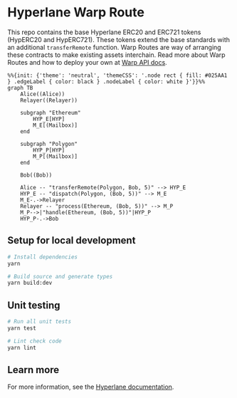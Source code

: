 # Hyperlane Warp Route

This repo contains the base Hyperlane ERC20 and ERC721 tokens (HypERC20 and HypERC721). These tokens extend the base standards with an additional `transferRemote` function. Warp Routes are way of arranging these contracts to make existing assets interchain. Read more about Warp Routes and how to deploy your own at [Warp API docs](https://docs.hyperlane.xyz/docs/developers/warp-api).

```mermaid
%%{init: {'theme': 'neutral', 'themeCSS': '.node rect { fill: #025AA1 } .edgeLabel { color: black } .nodeLabel { color: white }'}}%%
graph TB
    Alice((Alice))
    Relayer((Relayer))

    subgraph "Ethereum"
        HYP_E[HYP]
        M_E[(Mailbox)]
    end

    subgraph "Polygon"
        HYP_P[HYP]
        M_P[(Mailbox)]
    end

    Bob((Bob))

    Alice -- "transferRemote(Polygon, Bob, 5)" --> HYP_E
    HYP_E -- "dispatch(Polygon, (Bob, 5))" --> M_E
    M_E-.->Relayer
    Relayer -- "process(Ethereum, (Bob, 5))" --> M_P
    M_P-->|"handle(Ethereum, (Bob, 5))"|HYP_P
    HYP_P-.->Bob
```

## Setup for local development

```sh
# Install dependencies
yarn

# Build source and generate types
yarn build:dev
```


## Unit testing

```sh
# Run all unit tests
yarn test

# Lint check code
yarn lint
```

## Learn more

For more information, see the [Hyperlane documentation](https://docs.hyperlane.xyz/hyperlane-docs/developers/getting-started).
